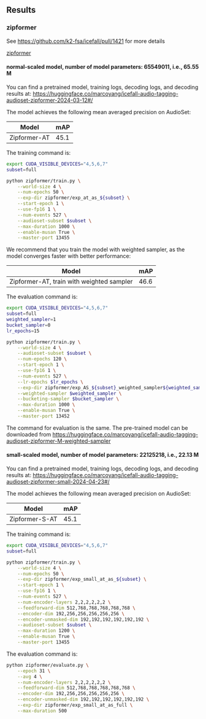 ## Results

### zipformer
See <https://github.com/k2-fsa/icefall/pull/1421> for more details

[zipformer](./zipformer)

#### normal-scaled model, number of model parameters: 65549011, i.e., 65.55 M

You can find a pretrained model, training logs, decoding logs, and decoding results at:
<https://huggingface.co/marcoyang/icefall-audio-tagging-audioset-zipformer-2024-03-12#/>

The model achieves the following mean averaged precision on AudioSet:

| Model | mAP |
| ------ | ------- |
| Zipformer-AT | 45.1 |

The training command is:

```bash
export CUDA_VISIBLE_DEVICES="4,5,6,7"
subset=full

python zipformer/train.py \
    --world-size 4 \
    --num-epochs 50 \
    --exp-dir zipformer/exp_at_as_${subset} \
    --start-epoch 1 \
    --use-fp16 1 \
    --num-events 527 \
    --audioset-subset $subset \
    --max-duration 1000 \
    --enable-musan True \
    --master-port 13455
```

We recommend that you train the model with weighted sampler, as the model converges
faster with better performance:

| Model | mAP |
| ------ | ------- |
| Zipformer-AT, train with weighted sampler | 46.6 |

The evaluation command is:

```bash
export CUDA_VISIBLE_DEVICES="4,5,6,7"
subset=full
weighted_sampler=1
bucket_sampler=0
lr_epochs=15

python zipformer/train.py \
    --world-size 4 \
    --audioset-subset $subset \
    --num-epochs 120 \
    --start-epoch 1 \
    --use-fp16 1 \
    --num-events 527 \
    --lr-epochs $lr_epochs \
    --exp-dir zipformer/exp_AS_${subset}_weighted_sampler${weighted_sampler} \
    --weighted-sampler $weighted_sampler \
    --bucketing-sampler $bucket_sampler \
    --max-duration 1000 \
    --enable-musan True \
    --master-port 13452
```

The command for evaluation is the same. The pre-trained model can be downloaded from https://huggingface.co/marcoyang/icefall-audio-tagging-audioset-zipformer-M-weighted-sampler


#### small-scaled model, number of model parameters: 22125218, i.e., 22.13 M

You can find a pretrained model, training logs, decoding logs, and decoding results at:
<https://huggingface.co/marcoyang/icefall-audio-tagging-audioset-zipformer-small-2024-04-23#/>

The model achieves the following mean averaged precision on AudioSet:

| Model | mAP |
| ------ | ------- |
| Zipformer-S-AT | 45.1 |

The training command is:

```bash
export CUDA_VISIBLE_DEVICES="4,5,6,7"
subset=full

python zipformer/train.py \
    --world-size 4 \
    --num-epochs 50 \
    --exp-dir zipformer/exp_small_at_as_${subset} \
    --start-epoch 1 \
    --use-fp16 1 \
    --num-events 527 \
    --num-encoder-layers 2,2,2,2,2,2 \
    --feedforward-dim 512,768,768,768,768,768 \
    --encoder-dim 192,256,256,256,256,256 \
    --encoder-unmasked-dim 192,192,192,192,192,192 \
    --audioset-subset $subset \
    --max-duration 1200 \
    --enable-musan True \
    --master-port 13455
```

The evaluation command is:

```bash
python zipformer/evaluate.py \
    --epoch 31 \
    --avg 4 \
    --num-encoder-layers 2,2,2,2,2,2 \
    --feedforward-dim 512,768,768,768,768,768 \
    --encoder-dim 192,256,256,256,256,256 \
    --encoder-unmasked-dim 192,192,192,192,192,192 \
    --exp-dir zipformer/exp_small_at_as_full \
    --max-duration 500
```

